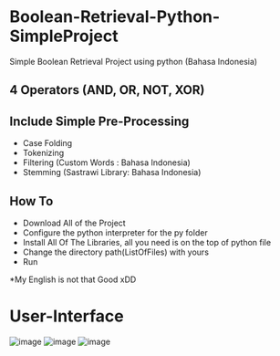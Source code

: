 # Boolean-Retrieval-Python-SimpleProject
Simple Boolean Retrieval Project using python (Bahasa Indonesia)

## 4 Operators (AND, OR, NOT, XOR)

## Include Simple Pre-Processing
- Case Folding
- Tokenizing
- Filtering (Custom Words : Bahasa Indonesia)
- Stemming (Sastrawi Library: Bahasa Indonesia)

## How To
- Download All of the Project
- Configure the python interpreter for the py folder
- Install All Of The Libraries, all you need is on the top of python file
- Change the directory path(ListOfFiles) with yours
- Run

*My English is not that Good xDD

# User-Interface
![image](https://github.com/nuridho/Boolean-Retrieval-Python-SimpleProject/assets/91199758/ae3a3e55-08b5-41cd-b077-d2bbf37d96f0)
![image](https://github.com/nuridho/Boolean-Retrieval-Python-SimpleProject/assets/91199758/c460f01e-41ee-4e19-8bc9-1ce8616333e9)
![image](https://github.com/nuridho/Boolean-Retrieval-Python-SimpleProject/assets/91199758/672c7f35-5d0d-49c2-bdcc-284d148c6a76)

